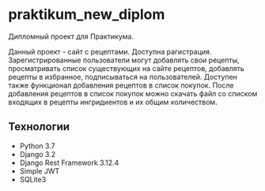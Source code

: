 # praktikum_new_diplom

Дипломный проект для Практикума.

Данный проект - сайт с рецептами. Доступна рагистрация. Зарегистрированные пользователи могут добавлять свои рецепты, просматривать 
список существующих на сайте рецептов, добавлять рецепты в избранное, подписываться на пользователей. Доступен также функционал 
добавления рецептов в список покупок. После добавления рецептов в список покупок можно скачать файл со списком входящих в рецепты 
ингридиентов и их общим количеством.

## Технологии

* Python 3.7
* Django 3.2
* Django Rest Framework 3.12.4
* Simple JWT
* SQLite3

